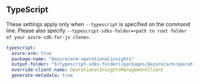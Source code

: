 ## TypeScript

These settings apply only when `--typescript` is specified on the command line.
Please also specify `--typescript-sdks-folder=<path to root folder of your azure-sdk-for-js clone>`.

``` yaml $(typescript)
typescript:
  azure-arm: true
  package-name: "@azure/arm-operationalinsights"
  output-folder: "$(typescript-sdks-folder)/packages/@azure/arm-operationalinsights"
  override-client-name: OperationalInsightsManagementClient
  generate-metadata: true
```
